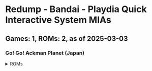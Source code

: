 # Redump - Bandai - Playdia Quick Interactive System MIAs
## Games: 1, ROMs: 2, as of 2025-03-03

### Go! Go! Ackman Planet (Japan)
<details>
<summary>ROMs</summary>

- Go! Go! Ackman Planet (Japan) (Track 1).bin, CRC: 1cbf2c16
- Go! Go! Ackman Planet (Japan) (Track 2).bin, CRC: f1974e93
</details>

